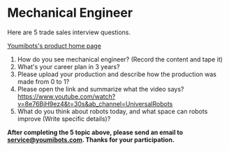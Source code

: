 # Mechanical Engineer

Here are 5 trade sales interview questions.

[Youmibots's product home page](https://youmibots.en.made-in-china.com/)

1. How do you see mechanical engineer? (Record the content and tape it)
2. What's your career plan in 3 years?
3. Please upload your production and describe how the production was made from 0 to 1?
4. Please open the link and summarize what the video says? https://www.youtube.com/watch?v=8e76BjH9ez4&t=30s&ab_channel=UniversalRobots
5. What do you think about robots today, and what space can robots improve (Write specific details)?

**After completing the 5 topic above, please send an email to [service@youmibots.com](mailto:service@youmibots.com). Thanks for your participation.**